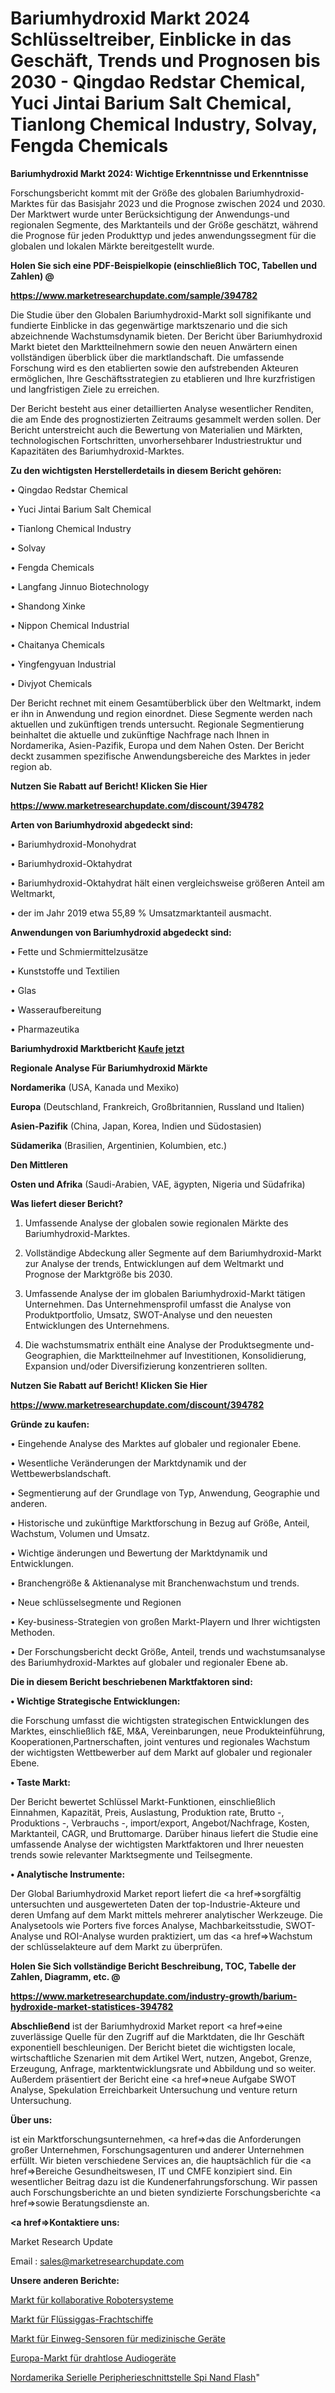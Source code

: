 # Bariumhydroxid Markt 2024 Schlüsseltreiber, Einblicke in das Geschäft, Trends und Prognosen bis 2030 - Qingdao Redstar Chemical, Yuci Jintai Barium Salt Chemical, Tianlong Chemical Industry, Solvay, Fengda Chemicals

<strong>Bariumhydroxid Markt 2024: Wichtige Erkenntnisse und Erkenntnisse</strong>

Forschungsbericht kommt mit der Größe des globalen Bariumhydroxid-Marktes für das Basisjahr 2023 und die Prognose zwischen 2024 und 2030. Der Marktwert wurde unter Berücksichtigung der Anwendungs-und regionalen Segmente, des Marktanteils und der Größe geschätzt, während die Prognose für jeden Produkttyp und jedes anwendungssegment für die globalen und lokalen Märkte bereitgestellt wurde.



<strong>Holen Sie sich eine PDF-Beispielkopie (einschließlich TOC, Tabellen und Zahlen) @
</strong>

<strong><a href=https://www.marketresearchupdate.com/sample/394782>

<strong>https://www.marketresearchupdate.com/sample/394782</u></font></a></strong></strong>

Die Studie über den Globalen Bariumhydroxid-Markt soll signifikante und fundierte Einblicke in das gegenwärtige marktszenario und die sich abzeichnende Wachstumsdynamik bieten. Der Bericht über Bariumhydroxid Markt bietet den Marktteilnehmern sowie den neuen Anwärtern einen vollständigen überblick über die marktlandschaft. Die umfassende Forschung wird es den etablierten sowie den aufstrebenden Akteuren ermöglichen, Ihre Geschäftsstrategien zu etablieren und Ihre kurzfristigen und langfristigen Ziele zu erreichen.

Der Bericht besteht aus einer detaillierten Analyse wesentlicher Renditen, die am Ende des prognostizierten Zeitraums gesammelt werden sollen. Der Bericht unterstreicht auch die Bewertung von Materialien und Märkten, technologischen Fortschritten, unvorhersehbarer Industriestruktur und Kapazitäten des Bariumhydroxid-Marktes.



<strong>Zu den wichtigsten Herstellerdetails in diesem Bericht gehören:</strong>

• Qingdao Redstar Chemical

• Yuci Jintai Barium Salt Chemical

• Tianlong Chemical Industry

• Solvay

• Fengda Chemicals

• Langfang Jinnuo Biotechnology

• Shandong Xinke

• Nippon Chemical Industrial

• Chaitanya Chemicals

• Yingfengyuan Industrial

• Divjyot Chemicals

Der Bericht rechnet mit einem Gesamtüberblick über den Weltmarkt, indem er ihn in Anwendung und region einordnet. Diese Segmente werden nach aktuellen und zukünftigen trends untersucht. Regionale Segmentierung beinhaltet die aktuelle und zukünftige Nachfrage nach Ihnen in Nordamerika, Asien-Pazifik, Europa und dem Nahen Osten. Der Bericht deckt zusammen spezifische Anwendungsbereiche des Marktes in jeder region ab.



<strong>Nutzen Sie Rabatt auf Bericht! Klicken Sie Hier
</strong>

<strong><a href=https://www.marketresearchupdate.com/discount/394782>https://www.marketresearchupdate.com/discount/394782</b></u></font></strong></a>



<strong>Arten von Bariumhydroxid abgedeckt sind:</strong>

• Bariumhydroxid-Monohydrat

• Bariumhydroxid-Oktahydrat

• Bariumhydroxid-Oktahydrat hält einen vergleichsweise größeren Anteil am Weltmarkt,

• der im Jahr 2019 etwa 55,89 % Umsatzmarktanteil ausmacht.



<strong>Anwendungen von Bariumhydroxid abgedeckt sind:</strong>

• Fette und Schmiermittelzusätze

• Kunststoffe und Textilien

• Glas

• Wasseraufbereitung

• Pharmazeutika



<strong>Bariumhydroxid Marktbericht <a href=https://www.marketresearchupdate.com/buynow/394782>Kaufe jetzt</a></strong>



<strong>Regionale Analyse Für Bariumhydroxid Märkte</strong>



<strong>Nordamerika</strong> (USA, Kanada und Mexiko)



<strong>Europa</strong> (Deutschland, Frankreich, Großbritannien, Russland und Italien)



<strong>Asien-Pazifik</strong> (China, Japan, Korea, Indien und Südostasien)



<strong>Südamerika</strong> (Brasilien, Argentinien, Kolumbien, etc.)



<strong>Den Mittleren</strong> 

<strong>Osten und Afrika</strong> (Saudi-Arabien, VAE, ägypten, Nigeria und Südafrika)



<strong>Was liefert dieser Bericht?</strong>

1. Umfassende Analyse der globalen sowie regionalen Märkte des Bariumhydroxid-Marktes.

2. Vollständige Abdeckung aller Segmente auf dem Bariumhydroxid-Markt zur Analyse der trends, Entwicklungen auf dem Weltmarkt und Prognose der Marktgröße bis 2030.

3. Umfassende Analyse der im globalen Bariumhydroxid-Markt tätigen Unternehmen. Das Unternehmensprofil umfasst die Analyse von Produktportfolio, Umsatz, SWOT-Analyse und den neuesten Entwicklungen des Unternehmens.

4. Die wachstumsmatrix enthält eine Analyse der Produktsegmente und-Geographien, die Marktteilnehmer auf Investitionen, Konsolidierung, Expansion und/oder Diversifizierung konzentrieren sollten.



<strong>Nutzen Sie Rabatt auf Bericht! Klicken Sie Hier
</strong>

<strong><a href=https://www.marketresearchupdate.com/discount/394782>https://www.marketresearchupdate.com/discount/394782</b></u></font></strong></a>



<strong>Gründe zu kaufen:</strong>

• Eingehende Analyse des Marktes auf globaler und regionaler Ebene.

• Wesentliche Veränderungen der Marktdynamik und der Wettbewerbslandschaft.

• Segmentierung auf der Grundlage von Typ, Anwendung, Geographie und anderen.

• Historische und zukünftige Marktforschung in Bezug auf Größe, Anteil, Wachstum, Volumen und Umsatz.

• Wichtige änderungen und Bewertung der Marktdynamik und Entwicklungen.

• Branchengröße &amp; Aktienanalyse mit Branchenwachstum und trends.

• Neue schlüsselsegmente und Regionen

• Key-business-Strategien von großen Markt-Playern und Ihrer wichtigsten Methoden.

• Der Forschungsbericht deckt Größe, Anteil, trends und wachstumsanalyse des Bariumhydroxid-Marktes auf globaler und regionaler Ebene ab.



<strong>Die in diesem Bericht beschriebenen Marktfaktoren sind:</strong>



<strong>• Wichtige Strategische Entwicklungen:</strong>

die Forschung umfasst die wichtigsten strategischen Entwicklungen des Marktes, einschließlich f&amp;E, M&amp;A, Vereinbarungen, neue Produkteinführung, Kooperationen,Partnerschaften, joint ventures und regionales Wachstum der wichtigsten Wettbewerber auf dem Markt auf globaler und regionaler Ebene.



<strong>• Taste Markt:</strong>

Der Bericht bewertet Schlüssel Markt-Funktionen, einschließlich Einnahmen, Kapazität, Preis, Auslastung, Produktion rate, Brutto -, Produktions -, Verbrauchs -, import/export, Angebot/Nachfrage, Kosten, Marktanteil, CAGR, und Bruttomarge. Darüber hinaus liefert die Studie eine umfassende Analyse der wichtigsten Marktfaktoren und Ihrer neuesten trends sowie relevanter Marktsegmente und Teilsegmente.



<strong>• Analytische Instrumente:</strong>

Der Global Bariumhydroxid Market report liefert die <a href=>sorgf</a>ältig untersuchten und ausgewerteten Daten der top-Industrie-Akteure und deren Umfang auf dem Markt mittels mehrerer analytischer Werkzeuge. Die Analysetools wie Porters five forces Analyse, Machbarkeitsstudie, SWOT-Analyse und ROI-Analyse wurden praktiziert, um das <a href=>Wachstum</a> der schlüsselakteure auf dem Markt zu überprüfen.



<strong>Holen Sie Sich vollständige Bericht Beschreibung, TOC, Tabelle der Zahlen, Diagramm, etc. @ </strong>

<strong><a href=https://www.marketresearchupdate.com/industry-growth/barium-hydroxide-market-statistices-394782>https://www.marketresearchupdate.com/industry-growth/barium-hydroxide-market-statistices-394782</a></font></strong>



<strong>Abschließend</strong> ist der Bariumhydroxid Market report <a href=>eine</a> zuverlässige Quelle für den Zugriff auf die Marktdaten, die Ihr Geschäft exponentiell beschleunigen. Der Bericht bietet die wichtigsten locale, wirtschaftliche Szenarien mit dem Artikel Wert, nutzen, Angebot, Grenze, Erzeugung, Anfrage, marktentwicklungsrate und Abbildung und so weiter. Außerdem präsentiert der Bericht eine <a href=>neue</a> Aufgabe SWOT Analyse, Spekulation Erreichbarkeit Untersuchung und venture return Untersuchung.



<strong>Über uns:</strong>

 ist ein Marktforschungsunternehmen, <a href=>das</a> die Anforderungen großer Unternehmen, Forschungsagenturen und anderer Unternehmen erfüllt. Wir bieten verschiedene Services an, die hauptsächlich für die <a href=>Bereiche</a> Gesundheitswesen, IT und CMFE konzipiert sind. Ein wesentlicher Beitrag dazu ist die Kundenerfahrungsforschung. Wir passen auch Forschungsberichte an und bieten syndizierte Forschungsberichte <a href=>sowie</a> Beratungsdienste an.



<strong><a href=>Kontaktiere uns:</a></strong>

Market Research Update

Email : sales@marketresearchupdate.com



<strong>Unsere anderen Berichte:</strong>

<a href=https://www.linkedin.com/pulse/collaborative-robotic-systems-market-expected>Markt für kollaborative Robotersysteme</a>

<a href=https://www.linkedin.com/pulse/lpg-carrier-cargo-ships-market-outlooks-2023>Markt für Flüssiggas-Frachtschiffe</a>

<a href=https://www.linkedin.com/pulse/disposable-medical-device-sensor-market-size>Markt für Einweg-Sensoren für medizinische Geräte</a>

<a href=https://www.linkedin.com/pulse/europe-wireless-audio-devices-market-2023-demand>Europa-Markt für drahtlose Audiogeräte</a>

<a href=https://www.linkedin.com/pulse/north-america-serial-peripheral-interface-spi-nand-flash>Nordamerika Serielle Peripherieschnittstelle Spi Nand Flash</a>"

